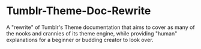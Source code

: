 # Tumblr-Theme-Doc-Rewrite
A "rewrite" of Tumblr's Theme documentation that aims to cover as many of the nooks and crannies of its theme engine, while providing "human" explanations for a beginner or budding creator to look over.
